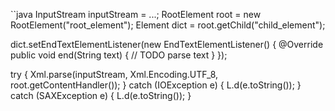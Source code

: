 ``java
InputStream inputStream = ...;
RootElement root = new RootElement("root_element");
Element dict = root.getChild("child_element");

dict.setEndTextElementListener(new EndTextElementListener() {
	@Override
	public void end(String text) {
		// TODO parse text
	}
});

try {
	Xml.parse(inputStream, Xml.Encoding.UTF_8, root.getContentHandler());
} catch (IOException e) {
	L.d(e.toString());
} catch (SAXException e) {
	L.d(e.toString());
}
```
